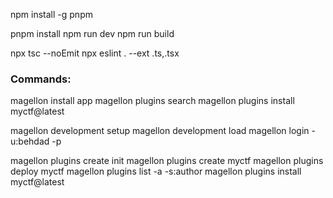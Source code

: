 

npm install -g pnpm

pnpm install
npm run dev
npm run build



npx tsc --noEmit
npx eslint . --ext .ts,.tsx

### Commands:

magellon install app
magellon plugins search
magellon plugins install myctf@latest

magellon development setup
magellon development load
magellon login -u:behdad -p


magellon plugins create init
magellon plugins create myctf
magellon plugins deploy myctf
magellon plugins list -a -s:author
magellon plugins install myctf@latest
